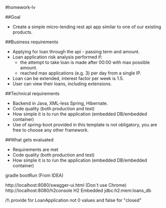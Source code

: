 #homework-lv

##Goal
- Create a simple micro-lending rest api app similar to one of our existing products.

##Business requirements
- Applying for loan through the api - passing term and amount.
- Loan application risk analysis performed if:
  - the attempt to take loan is made after 00:00 with max possible amount.
  - reached max applications (e.g. 3) per day from a single IP.
- Loan can be extended, interest factor per week is 1.5.
- User can view their loans, including extensions.

##Technical requirements
- Backend in Java, XML-less Spring, Hibernate.
- Code quality (both production and test)
- How simple it is to run the application (embedded DB/embedded container)
- Use of spring-boot provided in this template is not obligatory, you are free to choose any other framework.

##What gets evaluated
- Requirements are met
- Code quality (both production and test)
- How simple it is to run the application (embedded DB/embedded container)


gradle bootRun (From IDEA)

http://localhost:8080/swagger-ui.html  (Don`t use Chrome)
http://localhost:8080/h2console  H2 Embedded jdbc:h2:mem:loans_db

/!\ provide for LoanApplication not 0 values and false for "closed"

